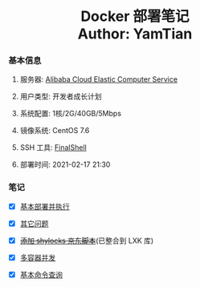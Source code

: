 <h1 align="center">
  Docker 部署笔记
  <br>
  Author: YamTian
</h1>

### 基本信息

1. 服务器: [Alibaba Cloud Elastic Computer Service](https://www.aliyun.com/product/swas)

2. 用户类型: 开发者成长计划

3. 系统配置: 1核/2G/40GB/5Mbps

4. 镜像系统: CentOS 7.6

5. SSH 工具: [FinalShell](http://www.hostbuf.com/t/988.html)

6. 部署时间: 2021-02-17 21:30

### 笔记

- [x] [基本部署并执行](https://github.com/YamTian/Notes/blob/master/Docker/DockerOne.md)

- [x] [其它问题](https://github.com/YamTian/Notes/blob/master/Docker/OtherScript.md)

- [x] ~~[添加 shylocks 京东脚本](https://github.com/YamTian/Notes/blob/master/Docker/Diy.sh.md)~~(已整合到 LXK 库)

- [x] [多容器并发](https://github.com/YamTian/Notes/blob/master/Docker/DockerTwo.md)

- [x] [基本命令查询](https://github.com/YamTian/Notes/blob/master/Docker/Command.md)
